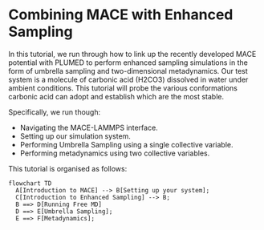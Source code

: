 # Combining MACE with Enhanced Sampling

In this tutorial, we run through how to link up the recently developed MACE potential with PLUMED to perform enhanced sampling simulations in the form of umbrella sampling and two-dimensional metadynamics. Our test system is a molecule of carbonic acid (H2CO3) dissolved in water under ambient conditions. This tutorial will probe the various conformations carbonic acid can adopt and establish which are the most stable. 

Specifically, we run though:
- Navigating the MACE-LAMMPS interface.
- Setting up our simulation system. 
- Performing Umbrella Sampling using a single collective variable.
- Performing metadynamics using two collective variables.

This tutorial is organised as follows:

```mermaid
flowchart TD
  A[Introduction to MACE] --> B[Setting up your system];
  C[Introduction to Enhanced Sampling] --> B;
  B ==> D[Running Free MD]
  D ==> E[Umbrella Sampling];
  E ==> F[Metadynamics];
```
